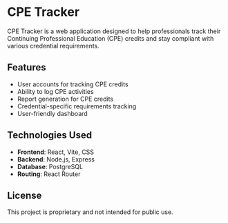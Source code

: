 # CPE Tracker

CPE Tracker is a web application designed to help professionals track their Continuing Professional Education (CPE) credits and stay compliant with various credential requirements.

## Features
- User accounts for tracking CPE credits
- Ability to log CPE activities
- Report generation for CPE credits
- Credential-specific requirements tracking
- User-friendly dashboard

## Technologies Used
- **Frontend**: React, Vite, CSS
- **Backend**: Node.js, Express
- **Database**: PostgreSQL
- **Routing**: React Router

## License
This project is proprietary and not intended for public use.
